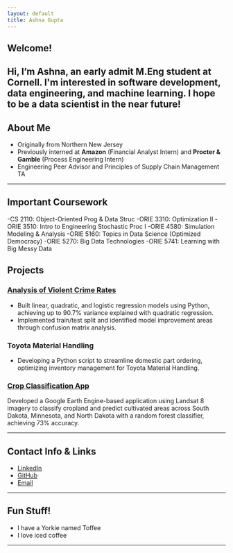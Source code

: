```yaml
---
layout: default
title: Ashna Gupta
---
```

## Welcome!

Hi, I’m Ashna, an early admit M.Eng student at Cornell. I'm interested in software development, data engineering, and machine learning. I hope to be a data scientist in the near future!
---

## About Me

- Originally from Northern New Jersey
- Previously interned at **Amazon** (Financial Analyst Intern) and **Procter & Gamble** (Process Engineering Intern)
- Engineering Peer Advisor and Principles of Supply Chain Management TA

---
## Important Coursework
-CS 2110: Object-Oriented Prog & Data Struc
-ORIE 3310: Optimization II
-ORIE 3510: Intro to Engineering Stochastic Proc I
-ORIE 4580: Simulation Modeling & Analysis
-ORIE 5160: Topics in Data Science (Optimized Democracy)
-ORIE 5270: Big Data Technologies
-ORIE 5741: Learning with Big Messy Data

## Projects

### [Analysis of Violent Crime Rates](https://github.com/ag843/Violent-Crime-Rates-Analysis/blob/main/Analysis%20of%20Community%20Violent%20Crime%20Rates.pdf)
- Built linear, quadratic, and logistic regression models using Python, achieving up to 90.7% variance explained with quadratic regression.
- Implemented train/test split and identified model improvement areas through confusion matrix analysis.

### Toyota Material Handling
- Developing a Python script to streamline domestic part ordering, optimizing inventory management for Toyota Material Handling.

### [Crop Classification App](https://ee-ashnagupta.projects.earthengine.app/view/cultivate-land-prediction)
Developed a Google Earth Engine-based application using Landsat 8 imagery to classify cropland and predict cultivated areas across
South Dakota, Minnesota, and North Dakota with a random forest classifier, achieving 73% accuracy.

---

## Contact Info & Links

- [LinkedIn](https://www.linkedin.com/in/ashnagupta843) 
- [GitHub](https://github.com/ag843)
- [Email](mailto:ag843@cornell.edu)

---

## Fun Stuff!

- I have a Yorkie named Toffee
- I love iced coffee

---
